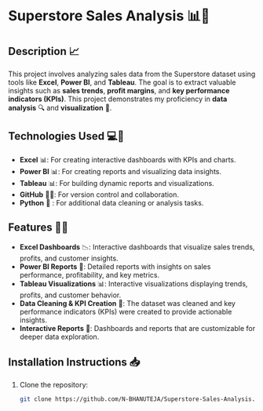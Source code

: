 # Superstore Sales Analysis 📊💼

## Description 📈
This project involves analyzing sales data from the Superstore dataset using tools like **Excel**, **Power BI**, and **Tableau**. 
The goal is to extract valuable insights such as **sales trends**, **profit margins**, and **key performance indicators (KPIs)**. 
This project demonstrates my proficiency in **data analysis** 🔍 and **visualization** 🎨.

## Technologies Used 💻🔧
- **Excel** 📊: For creating interactive dashboards with KPIs and charts.
- **Power BI** 📊: For creating reports and visualizing data insights.
- **Tableau** 📊: For building dynamic reports and visualizations.
- **GitHub** 🧑‍💻: For version control and collaboration.
- **Python** 🐍 : For additional data cleaning or analysis tasks.

## Features 🔑✨
- **Excel Dashboards** 📉: Interactive dashboards that visualize sales trends, profits, and customer insights.
- **Power BI Reports** 📑: Detailed reports with insights on sales performance, profitability, and key metrics.
- **Tableau Visualizations** 📊: Interactive visualizations displaying trends, profits, and customer behavior.
- **Data Cleaning & KPI Creation** 🧹: The dataset was cleaned and key performance indicators (KPIs) were created to provide actionable insights.
- **Interactive Reports** 🔄: Dashboards and reports that are customizable for deeper data exploration.

## Installation Instructions 📥
1. Clone the repository: 
   ```bash
   git clone https://github.com/N-BHANUTEJA/Superstore-Sales-Analysis.git

